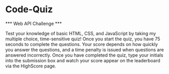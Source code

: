 # Code-Quiz
*** Web API Challenge ***

Test your knowledge of basic HTML, CSS, and JavaScript by taking my multiple choice, time-sensitive quiz! Once you start the quiz, you have 75 seconds to complete the questions. Your score depends on how quickly you answer the questions, and a time penalty is issued when questions are answered incorrectly. Once you have completed the quiz, type your initials into the submission box and watch your score appear on the leaderboard via the HighScore page.
